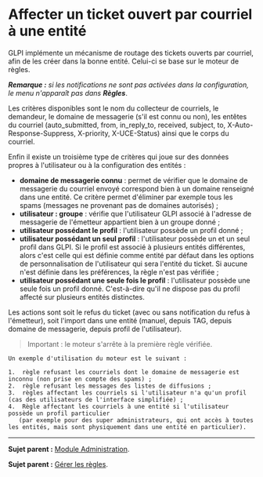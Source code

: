Affecter un ticket ouvert par courriel à une entité
===================================================

GLPI implémente un mécanisme de routage des tickets ouverts par courriel, afin de les créer dans la bonne entité. Celui-ci se base sur le moteur de règles.

***Remarque :*** *si les notifications ne sont pas activées dans la configuration, le menu n'apparaît pas dans **Règles***.

Les critères disponibles sont le nom du collecteur de courriels, le demandeur, le domaine de messagerie (s'il est connu ou non), les entêtes du courriel (auto_submitted, from, in_reply_to, received, subject, to, X-Auto-Response-Suppress, X-priority, X-UCE-Status) ainsi que le corps du courriel.

Enfin il existe un troisième type de critères qui joue sur des données propres à l'utilisateur ou à la configuration des entités :

-   **domaine de messagerie connu** : permet de vérifier que le domaine de messagerie du courriel envoyé correspond bien à un domaine renseigné dans une entité. Ce critère permet d'éliminer par exemple tous les spams (messages ne provenant pas de domaines autorisés) ;
-   **utilisateur : groupe** : vérifie que l'utilisateur GLPI associé à l'adresse de messagerie de l'émetteur appartient bien à un groupe donné ;
-   **utilisateur possédant le profil** : l'utilisateur possède un profil donné ;
-   **utilisateur possédant un seul profil** : l'utilisateur possède un et un seul profil dans GLPI.
    Si le profil est associé à plusieurs entités différentes, alors c'est celle qui est définie comme entité par défaut dans les options de personnalisation de l'utilisateur qui sera l'entité du ticket.
    Si aucune n'est définie dans les préférences, la règle n'est pas vérifiée ;
-   **utilisateur possédant une seule fois le profil** : l'utilisateur possède une seule fois un profil donné. C'est-à-dire qu'il ne dispose pas du profil affecté sur plusieurs entités distinctes.

Les actions sont soit le refus du ticket (avec ou sans notification du refus à l'émetteur), soit l'import dans une entité (manuel, depuis TAG, depuis domaine de messagerie, depuis profil de l'utilisateur).

>Important : le moteur s'arrête à la première règle vérifiée.

    Un exemple d'utilisation du moteur est le suivant :

    1.  règle refusant les courriels dont le domaine de messagerie est inconnu (non prise en compte des spams) ;
    2.  règle refusant les messages des listes de diffusions ;
    3.  règles affectant les courriels si l'utilisateur n'a qu'un profil (cas des utilisateurs de l'interface simplifiée) ;
    4.  Règle affectant les courriels à une entité si l'utilisateur possède un profil particulier 
       (par exemple pour des super administrateurs, qui ont accès à toutes les entités, mais sont physiquement dans une entité en particulier).

--------
**Sujet parent :** [Module Administration](07_Module_Administration/01_Module_Administration.md "Le module Administration permet d'administrer les utilisateurs, groupes, entités, profils, règles et dictionnaires et offre des outils de maintenance de l'application").

**Sujet parent :** [Gérer les règles](07_Module_Administration/05_Règles/01_Gérer_les_règles.md "Gérer les règles").